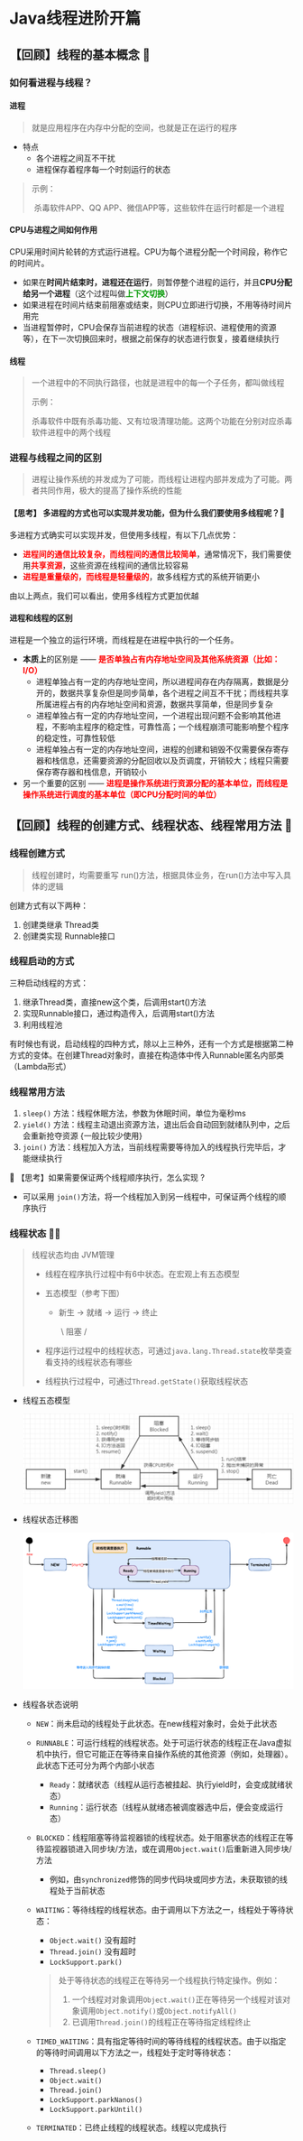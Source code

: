 # Java线程进阶开篇

## 【回顾】线程的基本概念 :avocado: 

### 如何看进程与线程？

#### 进程

> 就是应用程序在内存中分配的空间，也就是正在运行的程序

- 特点
  - 各个进程之间互不干扰
  - 进程保存着程序每一个时刻运行的状态

> 示例：
>
> ​	杀毒软件APP、QQ APP、微信APP等，这些软件在运行时都是一个进程

#### CPU与进程之间如何作用

CPU采用时间片轮转的方式运行进程。CPU为每个进程分配一个时间段，称作它的时间片。

- 如果在**时间片结束时，进程还在运行**，则暂停整个进程的运行，并且**CPU分配给另一个进程**（这个过程叫做<b style="color:#009900">上下文切换</b>）
- 如果进程在时间片结束前阻塞或结束，则CPU立即进行切换，不用等待时间片用完
- 当进程暂停时，CPU会保存当前进程的状态（进程标识、进程使用的资源等），在下一次切换回来时，根据之前保存的状态进行恢复，接着继续执行

#### 线程

> 一个进程中的不同执行路径，也就是进程中的每一个子任务，都叫做线程
>
> 示例：
>
> ​	杀毒软件中既有杀毒功能、又有垃圾清理功能。这两个功能在分别对应杀毒软件进程中的两个线程

### 进程与线程之间的区别

> 进程让操作系统的并发成为了可能，而线程让进程内部并发成为了可能。两者共同作用，极大的提高了操作系统的性能

#### 【思考】 多进程的方式也可以实现并发功能，但为什么我们要使用多线程呢？:thinking:

多进程方式确实可以实现并发，但使用多线程，有以下几点优势：

- <b style="color:#ff0000">进程间的通信比较复杂，而线程间的通信比较简单</b>，通常情况下，我们需要使用<b style="color:#ff0000">共享资源</b>，这些资源在线程间的通信比较容易
- <b style="color:#ff0000">进程是重量级的，而线程是轻量级的</b>，故多线程方式的系统开销更小

由以上两点，我们可以看出，使用多线程方式更加优越

#### 进程和线程的区别

进程是一个独立的运行环境，而线程是在进程中执行的一个任务。

- **本质上**的区别是 —— <b style="color:#ff0000">是否单独占有内存地址空间及其他系统资源（比如：I/O）</b>
  - 进程单独占有一定的内存地址空间，所以进程间存在内存隔离，数据是分开的，数据共享复杂但是同步简单，各个进程之间互不干扰；而线程共享所属进程占有的内存地址空间和资源，数据共享简单，但是同步复杂
  - 进程单独占有一定的内存地址空间，一个进程出现问题不会影响其他进程，不影响主程序的稳定性，可靠性高；一个线程崩溃可能影响整个程序的稳定性，可靠性较低
  - 进程单独占有一定的内存地址空间，进程的创建和销毁不仅需要保存寄存器和栈信息，还需要资源的分配回收以及页调度，开销较大；线程只需要保存寄存器和栈信息，开销较小
- 另一个重要的区别 —— <b style="color:#ff0000">进程是操作系统进行资源分配的基本单位，而线程是操作系统进行调度的基本单位（即CPU分配时间的单位）</b>

## 【回顾】线程的创建方式、线程状态、线程常用方法 :avocado: 

### 线程创建方式

> 线程创建时，均需要重写 run()方法，根据具体业务，在run()方法中写入具体的逻辑

创建方式有以下两种：

1. 创建类继承 Thread类
2. 创建类实现 Runnable接口

### 线程启动的方式

三种启动线程的方式：

1. 继承Thread类，直接new这个类，后调用start()方法
2. 实现Runnable接口，通过构造传入，后调用start()方法
3. 利用线程池

有时候也有说，启动线程的四种方式，除以上三种外，还有一个方式是根据第二种方式的变体。在创建Thread对象时，直接在构造体中传入Runnable匿名内部类（Lambda形式）

### 线程常用方法

1. `sleep()` 方法：线程休眠方法，参数为休眠时间，单位为毫秒ms
2. `yield()` 方法：线程主动退出资源方法，退出后会自动回到就绪队列中，之后会重新抢夺资源 {一般比较少使用}
3. `join()` 方法：线程加入方法，当前线程需要等待加入的线程执行完毕后，才能继续执行

:thinking: 【思考】如果需要保证两个线程顺序执行，怎么实现 ?

- 可以采用 `join()`方法，将一个线程加入到另一线程中，可保证两个线程的顺序执行

### 线程状态 :rainbow_flag: 

> 线程状态均由 JVM管理
>
> - 线程在程序执行过程中有6中状态。在宏观上有五态模型
>
> - 五态模型（参考下图）
>
>   - 新生 -> 就绪 -> 运行 -> 终止
>
>     ​				\  阻塞 /
>
> - 程序运行过程中的线程状态，可通过`java.lang.Thread.state`枚举类查看支持的线程状态有哪些
>
> - 线程执行过程中，可通过`Thread.getState()`获取线程状态

- 线程五态模型

  ![image-20220620190632704](images/image-20220620190632704.png)
  
- 线程状态迁移图

  ![image-20220727154800450](images/image-20220727154800450.png)

- 线程各状态说明

  - `NEW`：尚未启动的线程处于此状态。在new线程对象时，会处于此状态

  - `RUNNABLE`：可运行线程的线程状态。处于可运行状态的线程正在Java虚拟机中执行，但它可能正在等待来自操作系统的其他资源（例如，处理器）。此状态下还可分为两个内部小状态

    - `Ready`：就绪状态（线程从运行态被挂起、执行yield时，会变成就绪状态）
    - `Running`：运行状态（线程从就绪态被调度器选中后，便会变成运行态）

  - `BLOCKED`：线程阻塞等待监视器锁的线程状态。处于阻塞状态的线程正在等待监视器锁进入同步块/方法，或在调用`Object.wait()`后重新进入同步块/方法

    - 例如，由`synchronized`修饰的同步代码块或同步方法，未获取锁的线程处于当前状态

  - `WAITING`：等待线程的线程状态。由于调用以下方法之一，线程处于等待状态：

    - `Object.wait()` 没有超时
    - `Thread.join()` 没有超时
    - `LockSupport.park()`

    > 处于等待状态的线程正在等待另一个线程执行特定操作。例如：
    >
    > 1. 一个线程对对象调用`Object.wait()`正在等待另一个线程对该对象调用`Object.notify()`或`Object.notifyAll()`
    > 2. 已调用`Thread.join()`的线程正在等待指定线程终止

  - `TIMED_WAITING`：具有指定等待时间的等待线程的线程状态。由于以指定的等待时间调用以下方法之一，线程处于定时等待状态：

    - `Thread.sleep()`
    - `Object.wait()`
    - `Thread.join()`
    - `LockSupport.parkNanos()`
    - `LockSupport.parkUntil()`

  - `TERMINATED`：已终止线程的线程状态。线程以完成执行





